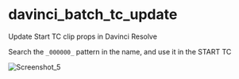 # davinci_batch_tc_update
Update Start TC clip props in Davinci Resolve

Search the `_000000_` pattern in the name, and use it in the START TC

![Screenshot_5](https://user-images.githubusercontent.com/2500568/189426906-643021d4-1e71-4ede-bce3-ebf27c4562f6.jpg)
